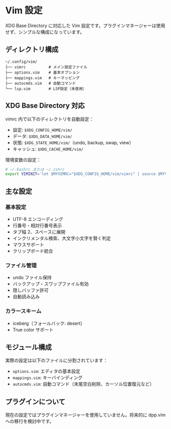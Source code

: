 # Vim 設定

XDG Base Directory に対応した Vim 設定です。プラグインマネージャーは使用せず、シンプルな構成になっています。

## ディレクトリ構成

```
~/.config/vim/
├── vimrc          # メイン設定ファイル
├── options.vim    # 基本オプション
├── mappings.vim   # キーマッピング
├── autocmds.vim   # 自動コマンド
└── lsp.vim        # LSP設定（未使用）
```

## XDG Base Directory 対応

vimrc 内で以下のディレクトリを自動設定：
- 設定: `$XDG_CONFIG_HOME/vim/`
- データ: `$XDG_DATA_HOME/vim/`
- 状態: `$XDG_STATE_HOME/vim/`（undo, backup, swap, view）
- キャッシュ: `$XDG_CACHE_HOME/vim/`

環境変数の設定：
```bash
# ~/.bashrc または ~/.zshrc
export VIMINIT='let $MYVIMRC="$XDG_CONFIG_HOME/vim/vimrc" | source $MYVIMRC'
```

## 主な設定

### 基本設定
- UTF-8 エンコーディング
- 行番号・相対行番号表示
- タブ幅 2、スペースに展開
- インクリメンタル検索、大文字小文字を賢く判定
- マウスサポート
- クリップボード統合

### ファイル管理
- undo ファイル保持
- バックアップ・スワップファイル有効
- 隠しバッファ許可
- 自動読み込み

### カラースキーム
- iceberg（フォールバック: desert）
- True color サポート

## モジュール構成

実際の設定は以下のファイルに分割されています：
- `options.vim`: エディタの基本設定
- `mappings.vim`: キーバインディング
- `autocmds.vim`: 自動コマンド（末尾空白削除、カーソル位置復元など）

## プラグインについて

現在の設定ではプラグインマネージャーを使用していません。将来的に dpp.vim への移行を検討中です。